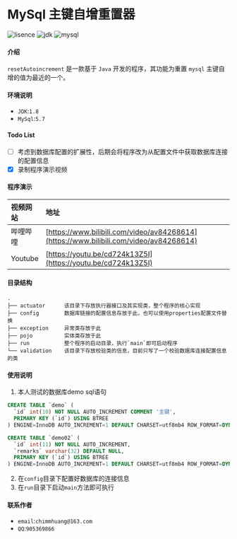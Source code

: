 # MySql 主键自增重置器

<p align="left">
	<img src='https://img.shields.io/github/license/chimmhuang/resetAutoincrement' alt='lisence'></img>
	<img src="https://img.shields.io/badge/JDK-1.8%2B-red" alt='jdk'></img>
	<img src="https://img.shields.io/badge/mysql-5.7-blue" alt='mysql'></img>
</p>

#### 介绍
`resetAutoincrement` 是一款基于 `Java` 开发的程序，其功能为重置 `mysql` 主键自增的值为最近的一个。

#### 环境说明
- `JDK`:`1.8`
- `MySql`:`5.7`

#### Todo List
* [ ] 考虑到数据库配置的扩展性，后期会将程序改为从配置文件中获取数据库连接的配置信息
* [X] 录制程序演示视频

#### 程序演示
| 视频网站 | 地址 |
| :-- | :-- |
| 哔哩哔哩 | [https://www.bilibili.com/video/av84268614](https://www.bilibili.com/video/av84268614) |
| Youtube | [https://youtu.be/cd724k13Z5I](https://youtu.be/cd724k13Z5I) |

#### 目录结构

```
.  
├── actuator      该目录下存放执行器接口及其实现类，整个程序的核心实现  
├── config        数据库链接的配置信息存放于此，也可以使用properties配置文件替换  
├── exception     异常类存放于此  
├── pojo          实体类存放于此   
├── run           整个程序的启动目录，执行`main`即可启动程序   
└── validation    该目录下存放校验类的信息，目前只写了一个校验数据库连接配置信息的类  
```

#### 使用说明
1. 本人测试的数据库demo sql语句
```sql
CREATE TABLE `demo` (
  `id` int(10) NOT NULL AUTO_INCREMENT COMMENT '主键',
  PRIMARY KEY (`id`) USING BTREE
) ENGINE=InnoDB AUTO_INCREMENT=1 DEFAULT CHARSET=utf8mb4 ROW_FORMAT=DYNAMIC COMMENT='demo数据库';

CREATE TABLE `demo02` (
  `id` int(11) NOT NULL AUTO_INCREMENT,
  `remarks` varchar(32) DEFAULT NULL,
  PRIMARY KEY (`id`) USING BTREE
) ENGINE=InnoDB AUTO_INCREMENT=1 DEFAULT CHARSET=utf8mb4 ROW_FORMAT=DYNAMIC COMMENT='demo02数据库';
```
2. 在`config`目录下配置好数据库的连接信息
3. 在`run`目录下启动`main`方法即可执行

#### 联系作者
- `email`:`chimmhuang@163.com`
- `QQ`:`905369866`
